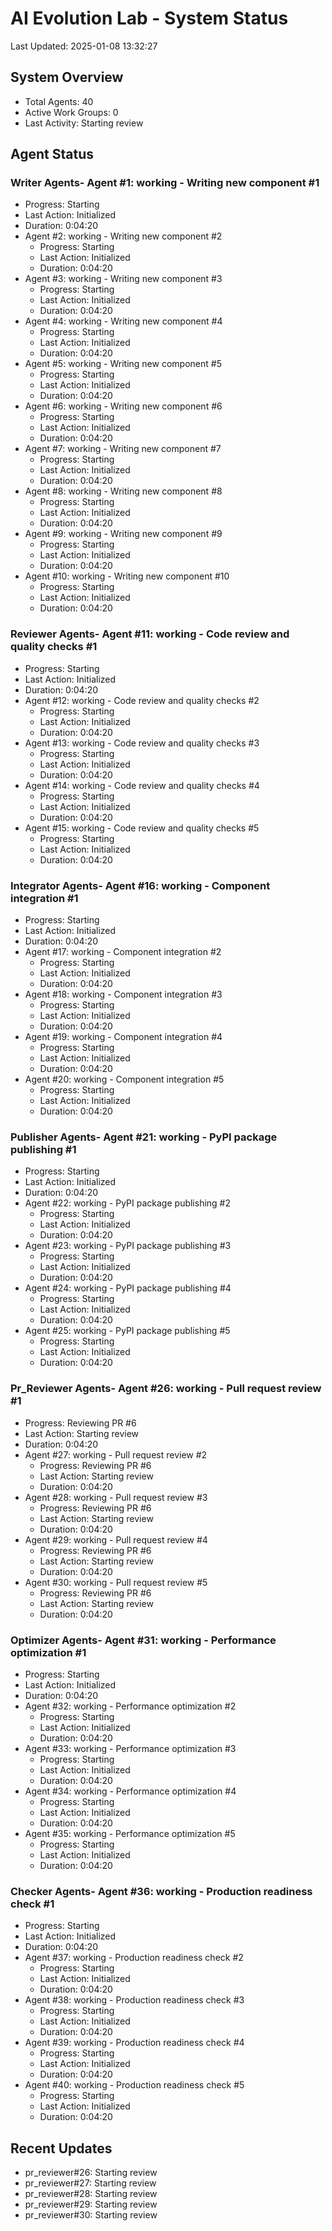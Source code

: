 # AI Evolution Lab - System Status
Last Updated: 2025-01-08 13:32:27

## System Overview
- Total Agents: 40
- Active Work Groups: 0
- Last Activity: Starting review

## Agent Status

### Writer Agents- Agent #1: working - Writing new component #1
  - Progress: Starting
  - Last Action: Initialized
  - Duration: 0:04:20
- Agent #2: working - Writing new component #2
  - Progress: Starting
  - Last Action: Initialized
  - Duration: 0:04:20
- Agent #3: working - Writing new component #3
  - Progress: Starting
  - Last Action: Initialized
  - Duration: 0:04:20
- Agent #4: working - Writing new component #4
  - Progress: Starting
  - Last Action: Initialized
  - Duration: 0:04:20
- Agent #5: working - Writing new component #5
  - Progress: Starting
  - Last Action: Initialized
  - Duration: 0:04:20
- Agent #6: working - Writing new component #6
  - Progress: Starting
  - Last Action: Initialized
  - Duration: 0:04:20
- Agent #7: working - Writing new component #7
  - Progress: Starting
  - Last Action: Initialized
  - Duration: 0:04:20
- Agent #8: working - Writing new component #8
  - Progress: Starting
  - Last Action: Initialized
  - Duration: 0:04:20
- Agent #9: working - Writing new component #9
  - Progress: Starting
  - Last Action: Initialized
  - Duration: 0:04:20
- Agent #10: working - Writing new component #10
  - Progress: Starting
  - Last Action: Initialized
  - Duration: 0:04:20

### Reviewer Agents- Agent #11: working - Code review and quality checks #1
  - Progress: Starting
  - Last Action: Initialized
  - Duration: 0:04:20
- Agent #12: working - Code review and quality checks #2
  - Progress: Starting
  - Last Action: Initialized
  - Duration: 0:04:20
- Agent #13: working - Code review and quality checks #3
  - Progress: Starting
  - Last Action: Initialized
  - Duration: 0:04:20
- Agent #14: working - Code review and quality checks #4
  - Progress: Starting
  - Last Action: Initialized
  - Duration: 0:04:20
- Agent #15: working - Code review and quality checks #5
  - Progress: Starting
  - Last Action: Initialized
  - Duration: 0:04:20

### Integrator Agents- Agent #16: working - Component integration #1
  - Progress: Starting
  - Last Action: Initialized
  - Duration: 0:04:20
- Agent #17: working - Component integration #2
  - Progress: Starting
  - Last Action: Initialized
  - Duration: 0:04:20
- Agent #18: working - Component integration #3
  - Progress: Starting
  - Last Action: Initialized
  - Duration: 0:04:20
- Agent #19: working - Component integration #4
  - Progress: Starting
  - Last Action: Initialized
  - Duration: 0:04:20
- Agent #20: working - Component integration #5
  - Progress: Starting
  - Last Action: Initialized
  - Duration: 0:04:20

### Publisher Agents- Agent #21: working - PyPI package publishing #1
  - Progress: Starting
  - Last Action: Initialized
  - Duration: 0:04:20
- Agent #22: working - PyPI package publishing #2
  - Progress: Starting
  - Last Action: Initialized
  - Duration: 0:04:20
- Agent #23: working - PyPI package publishing #3
  - Progress: Starting
  - Last Action: Initialized
  - Duration: 0:04:20
- Agent #24: working - PyPI package publishing #4
  - Progress: Starting
  - Last Action: Initialized
  - Duration: 0:04:20
- Agent #25: working - PyPI package publishing #5
  - Progress: Starting
  - Last Action: Initialized
  - Duration: 0:04:20

### Pr_Reviewer Agents- Agent #26: working - Pull request review #1
  - Progress: Reviewing PR #6
  - Last Action: Starting review
  - Duration: 0:04:20
- Agent #27: working - Pull request review #2
  - Progress: Reviewing PR #6
  - Last Action: Starting review
  - Duration: 0:04:20
- Agent #28: working - Pull request review #3
  - Progress: Reviewing PR #6
  - Last Action: Starting review
  - Duration: 0:04:20
- Agent #29: working - Pull request review #4
  - Progress: Reviewing PR #6
  - Last Action: Starting review
  - Duration: 0:04:20
- Agent #30: working - Pull request review #5
  - Progress: Reviewing PR #6
  - Last Action: Starting review
  - Duration: 0:04:20

### Optimizer Agents- Agent #31: working - Performance optimization #1
  - Progress: Starting
  - Last Action: Initialized
  - Duration: 0:04:20
- Agent #32: working - Performance optimization #2
  - Progress: Starting
  - Last Action: Initialized
  - Duration: 0:04:20
- Agent #33: working - Performance optimization #3
  - Progress: Starting
  - Last Action: Initialized
  - Duration: 0:04:20
- Agent #34: working - Performance optimization #4
  - Progress: Starting
  - Last Action: Initialized
  - Duration: 0:04:20
- Agent #35: working - Performance optimization #5
  - Progress: Starting
  - Last Action: Initialized
  - Duration: 0:04:20

### Checker Agents- Agent #36: working - Production readiness check #1
  - Progress: Starting
  - Last Action: Initialized
  - Duration: 0:04:20
- Agent #37: working - Production readiness check #2
  - Progress: Starting
  - Last Action: Initialized
  - Duration: 0:04:20
- Agent #38: working - Production readiness check #3
  - Progress: Starting
  - Last Action: Initialized
  - Duration: 0:04:20
- Agent #39: working - Production readiness check #4
  - Progress: Starting
  - Last Action: Initialized
  - Duration: 0:04:20
- Agent #40: working - Production readiness check #5
  - Progress: Starting
  - Last Action: Initialized
  - Duration: 0:04:20


## Recent Updates
- pr_reviewer#26: Starting review
- pr_reviewer#27: Starting review
- pr_reviewer#28: Starting review
- pr_reviewer#29: Starting review
- pr_reviewer#30: Starting review
